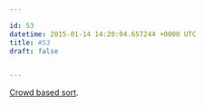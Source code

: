 ```yaml
---

id: 53
datetime: 2015-01-14 14:20:04.657244 +0000 UTC
title: #53
draft: false


---
```


[Crowd based sort](https://github.com/ExPHAT/twitter-sort/blob/master/main.py).

